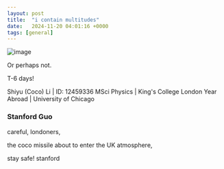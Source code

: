 ```yaml
---
layout: post
title:  "i contain multitudes"
date:   2024-11-20 04:01:16 +0000
tags: [general]
---
```

![image](https://github.com/user-attachments/assets/d354d476-342c-414c-b643-0932f65b80c6)

Or perhaps not.

T-6 days!

Shiyu (Coco) Li | ID: 12459336
MSci Physics |  King's College London
Year Abroad | University of Chicago

### Stanford Guo
careful, londoners,

the coco missile about to enter the UK atmosphere,

stay safe!
stanford 

